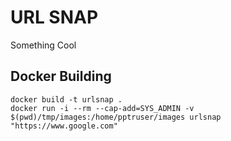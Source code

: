 # URL SNAP

Something Cool

## Docker Building 

```
docker build -t urlsnap .
docker run -i --rm --cap-add=SYS_ADMIN -v $(pwd)/tmp/images:/home/pptruser/images urlsnap "https://www.google.com"
